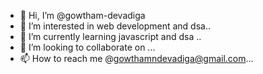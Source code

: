 - 👋 Hi, I’m @gowtham-devadiga
- 👀 I’m interested in web development and dsa..
- 🌱 I’m currently learning javascript and dsa ..
- 💞️ I’m looking to collaborate on ...
- 📫 How to reach me @gowthamndevadiga@gmail.com...

<!---
gowtham-devadiga/gowtham-devadiga is a ✨ special ✨ repository because its `README.md` (this file) appears on your GitHub profile.
You can click the Preview link to take a look at your changes.
--->
